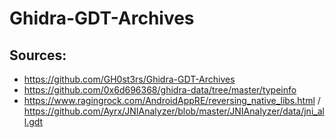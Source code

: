 # Ghidra-GDT-Archives  

## Sources:  

 * https://github.com/GH0st3rs/Ghidra-GDT-Archives
 * https://github.com/0x6d696368/ghidra-data/tree/master/typeinfo
 * https://www.ragingrock.com/AndroidAppRE/reversing_native_libs.html / https://github.com/Ayrx/JNIAnalyzer/blob/master/JNIAnalyzer/data/jni_all.gdt
